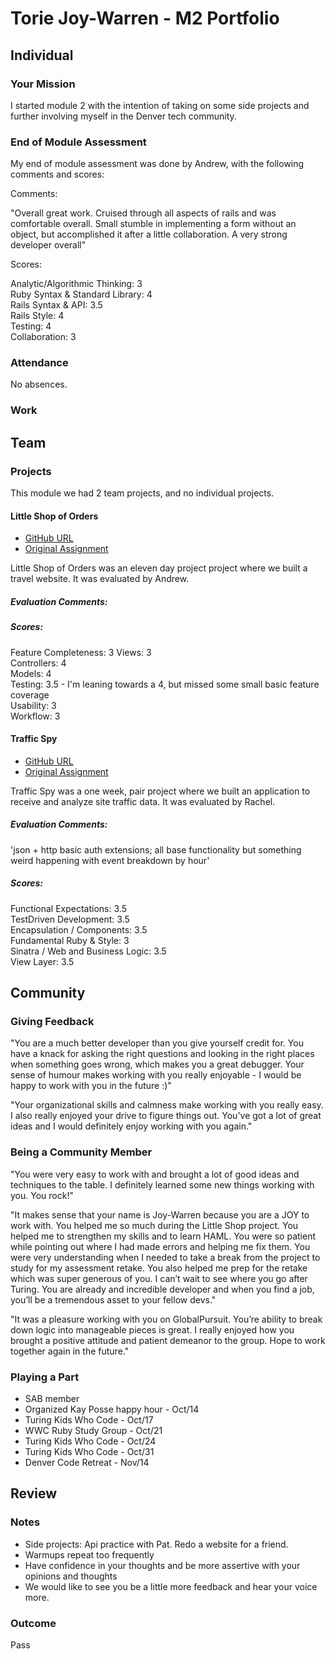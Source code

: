 # Torie Joy-Warren - M2 Portfolio

## Individual

### Your Mission

I started module 2 with the intention of taking on some side projects and further involving myself in the Denver tech community.

### End of Module Assessment

My end of module assessment was done by Andrew, with the following comments and scores:

Comments:

"Overall great work. Cruised through all aspects of rails and was comfortable overall. Small stumble in implementing a form without an object, but accomplished it after a little collaboration. A very strong developer overall"

Scores:

Analytic/Algorithmic Thinking: 3  
Ruby Syntax & Standard Library: 4  
Rails Syntax & API: 3.5  
Rails Style: 4  
Testing: 4  
Collaboration: 3  

### Attendance

No absences.

### Work

## Team

### Projects

This module we had 2 team projects, and no individual projects.

#### Little Shop of Orders

* [GitHub URL](https://github.com/toriejw/global-pursuit)
* [Original Assignment](https://github.com/turingschool/curriculum/blob/master/source/projects/little_shop.markdown)

Little Shop of Orders was an eleven day project project where we built a travel website. It was evaluated by Andrew.

##### Evaluation Comments:

##### Scores:

Feature Completeness: 3
Views: 3  
Controllers: 4  
Models: 4  
Testing: 3.5 - I'm leaning towards a 4, but missed some small basic feature coverage  
Usability: 3  
Workflow: 3

#### Traffic Spy

* [GitHub URL](https://github.com/robbielane/traffic_spy)
* [Original Assignment](https://github.com/turingschool/curriculum/blob/master/source/projects/traffic_spy.markdown)

Traffic Spy was a one week, pair project where we built an application to receive and analyze site traffic data. It was evaluated by Rachel.

##### Evaluation Comments:  

'json + http basic auth extensions; all base functionality but something weird happening with event breakdown by hour'

##### Scores:

Functional Expectations: 3.5  
TestDriven Development: 3.5  
Encapsulation / Components: 3.5  
Fundamental Ruby & Style: 3  
Sinatra / Web and Business Logic: 3.5  
View Layer: 3.5  


## Community

### Giving Feedback

"You are a much better developer than you give yourself credit for. You have a knack for asking the right questions and looking in the right places when something goes wrong, which makes you a great debugger. Your sense of humour makes working with you really enjoyable - I would be happy to work with you in the future :)"

"Your organizational skills and calmness make working with you really easy. I also really enjoyed your drive to figure things out. You've got a lot of great ideas and I would definitely enjoy working with you again."

### Being a Community Member

"You were very easy to work with and brought a lot of good ideas and techniques to the table. I definitely learned some new things working with you. You rock!"

"It makes sense that your name is Joy-Warren because you are a JOY to work with.  You helped me so much during the Little Shop project.  You helped me to strengthen my skills and to learn HAML.  You were so patient while pointing out where I had made errors and helping me fix them.  You were very understanding when I needed to take a break from the project to study for my assessment retake.  You also helped me prep for the retake which was super generous of you.  I can’t wait to see where you go after Turing.  You are already and incredible developer and when you find a job, you’ll be a tremendous asset to your fellow devs."

"It was a pleasure working with you on GlobalPursuit. You’re ability to break down logic into manageable pieces is great. I really enjoyed how you brought a positive attitude and patient demeanor to the group. Hope to work together again in the future."

### Playing a Part

* SAB member  
* Organized Kay Posse happy hour - Oct/14  
* Turing Kids Who Code - Oct/17  
* WWC Ruby Study Group - Oct/21  
* Turing Kids Who Code - Oct/24  
* Turing Kids Who Code - Oct/31
* Denver Code Retreat - Nov/14

## Review

### Notes

* Side projects: Api practice with Pat. Redo a website for a friend. 
* Warmups repeat too frequently
* Have confidence in your thoughts and be more assertive with your opinions and thoughts
* We would like to see you be a little more feedback and hear your voice more. 




### Outcome

Pass

